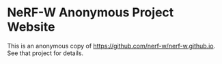 # NeRF-W Anonymous Project Website

This is an anonymous copy of https://github.com/nerf-w/nerf-w.github.io.  See
that project for details.
